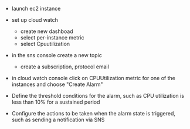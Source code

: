 - launch ec2 instance
- set up cloud watch
  - create new dashboad
  - select per-instance metric
  - select Cpuutilization

- in the sns console create a new topic
  - create a subscription, protocol email

- in cloud watch console click on CPUUtilization metric for one of the instances and choose "Create Alarm"
- Define the threshold conditions for the alarm, such as CPU utilization is less than 10% for a sustained period
- Configure the actions to be taken when the alarm state is triggered, such as sending a notification via SNS

